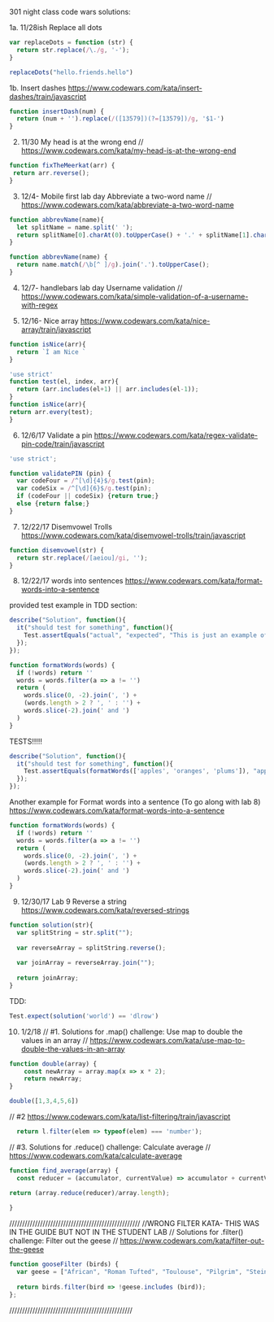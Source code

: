 301 night class code wars solutions:

1a. 11/28ish
Replace all dots

```js
var replaceDots = function (str) {
  return str.replace(/\./g, '-');
}

replaceDots("hello.friends.hello")
```

1b. Insert dashes
https://www.codewars.com/kata/insert-dashes/train/javascript

```js
function insertDash(num) {
  return (num + '').replace(/([13579])(?=[13579])/g, '$1-')
}
```


2. 11/30
My head is at the wrong end 
// https://www.codewars.com/kata/my-head-is-at-the-wrong-end

```js
function fixTheMeerkat(arr) {
 return arr.reverse();
}
```


3. 12/4- Mobile first lab day
Abbreviate a two-word name
// https://www.codewars.com/kata/abbreviate-a-two-word-name

```js
function abbrevName(name){
  let splitName = name.split(' ');
  return splitName[0].charAt(0).toUpperCase() + '.' + splitName[1].charAt(0).toUpperCase();
}

function abbrevName(name) {
  return name.match(/\b[^ ]/g).join('.').toUpperCase();
}
```

4. 12/7- handlebars lab day
 Username validation
// https://www.codewars.com/kata/simple-validation-of-a-username-with-regex


5. 12/16- 
Nice array
https://www.codewars.com/kata/nice-array/train/javascript

```js
function isNice(arr){
  return `Ì am Nice `
}
```
```js
'use strict'
function test(el, index, arr){
  return (arr.includes(el+1) || arr.includes(el-1));
}
function isNice(arr){
return arr.every(test);
}
```

6. 12/6/17
Validate a pin
https://www.codewars.com/kata/regex-validate-pin-code/train/javascript

```js
'use strict';

function validatePIN (pin) {
  var codeFour = /^[\d]{4}$/g.test(pin);
  var codeSix = /^[\d]{6}$/g.test(pin);
  if (codeFour || codeSix) {return true;}
  else {return false;}
}
```

7. 12/22/17
Disemvowel Trolls
https://www.codewars.com/kata/disemvowel-trolls/train/javascript

```js
function disemvowel(str) {
  return str.replace(/[aeiou]/gi, '');
}
```

8. 12/22/17
words into sentences
https://www.codewars.com/kata/format-words-into-a-sentence

provided test example in TDD section: 
```js
describe("Solution", function(){
  it("should test for something", function(){
    Test.assertEquals("actual", "expected", "This is just an example of how you can write your own TDD tests");
  });
});
```

```js
function formatWords(words) {
  if (!words) return ''
  words = words.filter(a => a != '')
  return (
    words.slice(0, -2).join(', ') +
    (words.length > 2 ? ', ' : '') +
    words.slice(-2).join(' and ')
  )
}
```

TESTS!!!!!
```js
describe("Solution", function(){
  it("should test for something", function(){
    Test.assertEquals(formatWords(['apples', 'oranges', 'plums']), "apples, oranges and plums");
  });
});
```

Another example for Format words into a sentence (To go along with lab 8)
https://www.codewars.com/kata/format-words-into-a-sentence

```js
function formatWords(words) {
  if (!words) return ''
  words = words.filter(a => a != '')
  return (
    words.slice(0, -2).join(', ') +
    (words.length > 2 ? ', ' : '') +
    words.slice(-2).join(' and ')
  )
}
```

9. 12/30/17
Lab 9
Reverse a string 
https://www.codewars.com/kata/reversed-strings

```js
function solution(str){
  var splitString = str.split("");
  
  var reverseArray = splitString.reverse();
  
  var joinArray = reverseArray.join("");
  
  return joinArray;
}
```
TDD:
```js
Test.expect(solution('world') == 'dlrow')
```

10. 1/2/18
// #1. Solutions for .map() challenge: Use map to double the values in an array
// https://www.codewars.com/kata/use-map-to-double-the-values-in-an-array

```js
function double(array) {
    const newArray = array.map(x => x * 2);
    return newArray;
}

double([1,3,4,5,6])
```

// #2 https://www.codewars.com/kata/list-filtering/train/javascript
```js
  return l.filter(elem => typeof(elem) === 'number');
```


// #3. Solutions for .reduce() challenge: Calculate average
// https://www.codewars.com/kata/calculate-average

```js
function find_average(array) {
  const reducer = (accumulator, currentValue) => accumulator + currentValue;

return (array.reduce(reducer)/array.length);
  
}
```

///////////////////////////////////////////////////
//WRONG FILTER KATA- THIS WAS IN THE GUIDE BUT NOT IN THE STUDENT LAB
// Solutions for .filter() challenge: Filter out the geese
// https://www.codewars.com/kata/filter-out-the-geese

```js
function gooseFilter (birds) {
  var geese = ["African", "Roman Tufted", "Toulouse", "Pilgrim", "Steinbacher"];
  
  return birds.filter(bird => !geese.includes (bird));
};
```
////////////////////////////////////////////////
